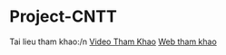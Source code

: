 # Project-CNTT

Tai lieu tham khao:/n
[Video Tham Khao](https://www.youtube.com/playlist?list=PLRhlTlpDUWswrSLW_wYQCotCI3vGa8Ljz)
[Web tham khao](https://vi.reactjs.org/docs/getting-started.html?fbclid=IwAR32eSEEttmgj21rifZMggpmWycCZ44Ok-DJgiYeILkEnRgbKsI7Qclukgk)                  
